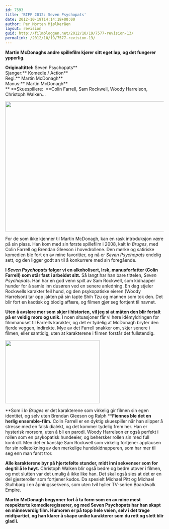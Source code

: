 ```yaml
---
id: 7593
title: 'BIFF 2012: Seven Psychopats'
date: 2012-10-19T14:14:18+00:00
author: Per Morten Mjølkeråen
layout: revision
guid: http://filmbloggen.net/2012/10/19/7577-revision-13/
permalink: /2012/10/19/7577-revision-13/
---
```

**Martin McDonaghs andre spillefilm kjører sitt eget løp, og det fungerer ypperlig.** 

**Originaltittel:** Seven Psychopats**  
Sjanger:** Komedie / Action**  
Regi:** Martin McDonagh**  
Manus:** Martin McDonagh**  
** **Skuespillere:  **Colin Farrell, Sam Rockwell, Woody Harrelson, Christoph Walken&#8230;

<a href="http://filmbloggen.net/?attachment_id=7580" rel="attachment wp-att-7580"><img class="alignnone size-large wp-image-7580" src="http://filmbloggen.net/wp-content/uploads//2012/10/Seven-Psychopaths-Images-28-620x413.jpg" alt="" width="620" height="413" /></a>

For de som ikke kjenner til Martin McDonagh, kan en rask introduksjon være på sin plass. Han kom med sin første spillefilm i 2008, kalt _In Bruges_, med Colin Farrell og Brendan Gleeson i hovedrollene. Den mørke og satiriske komedien ble fort en av mine favoritter, og nå er _Seven Psychopats_ endelig sett, og den ligger godt an til å konkurrere med sin foregående.

**I _Seven Psychopats_ følger vi en alkoholisert, Irsk, manusforfatter (Colin Farrell) som står fast i arbeidet sitt.** Så langt har han bare tittelen, _Seven Psychopats_. Han har en god venn spilt av Sam Rockwell, som kidnapper hunder for å samle inn dusøren ved en senere anledning. En dag stjeler Rockwells karakter feil hund, og den psykopatiske eieren (Woody Harrelson) tar opp jakten på sin tapte Shih Tzu og mannen som tok den. Det blir fort en kaotisk og blodig affære, og filmen gjør seg fortjent til navnet.

**Uten å avsløre mer som skjer i historien, vil jeg si at måten den blir fortalt på er veldig moro og unik.** I noen situasjoner får vi høre idémyldringen for filmmanuset til Farrells karakter, og det er tydelig at McDonagh bryter den fjerde veggen, indirekte. Mye av det Farrell snakker om, skjer senere i filmen, eller samtidig, uten at karakterene i filmen forstår det fullstendig.

<img class="alignleft size-medium wp-image-7585" src="http://filmbloggen.net/wp-content/uploads//2012/10/seven-psychopaths-cbs-films07-300x200.jpg" alt="" width="300" height="200" /> 

**Som i _In Bruges_ er det karakterene som virkelig gir filmen sin egen identitet, og selv uten Brendan Gleeson og Ralph ****Fiennes ble det en herlig ensemble-film.** Colin Farrell er en dyktig skuespiller når han slipper å stresse med en falsk dialekt, og det kommer tydelig frem her. Han er hysterisk morsom, uten å bli en parodi. Woody Harrelson er også perfekt i rollen som en psykopatisk hundeeier, og behersker rollen sin med full kontroll. Men det er kanskje Sam Rockwell som virkelig fortjener applausen for sin rolletolkning av den merkelige hundekidnapperen, som har mer til seg enn man først tror.

**Alle karakterene byr på hjertefølte stunder, midt inni sekvenser som for deg til å le høyt.** Christoph Walken blir også bedre og bedre utover i filmen, og mot slutten var det umulig å ikke like han. Det skal også sies at det er en del gjesteroller som fortjener kudos. Da spesielt Michael Pitt og Michael Stulhbarg i en åpningssekvens, som uten tvil hyller TV-serien Boardwalk Empire.

**Martin McDonagh begynner fort å ta form som en av mine mest respekterte komedieregissører, og med Seven Psychopats har han skapt en minneverdig film. Humoren er på topp hele veien, selv i det trege midtpartiet, og han klarer å skape unike karakterer som du rett og slett blir glad i.**

<div class="video-shortcode">
</div>

&nbsp;